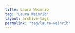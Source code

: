 ```yaml
---
title: Laura Weinrib
tag: "Laura Weinrib"
layout: archive-tags
permalink: "tag/laura-weinrib"
---
```

